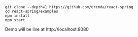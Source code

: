     git clone --depth=1 https://github.com/drcmda/react-spring
    cd react-spring/examples
    npm install
    npm start

Demo will be live at http://localhost:8080
